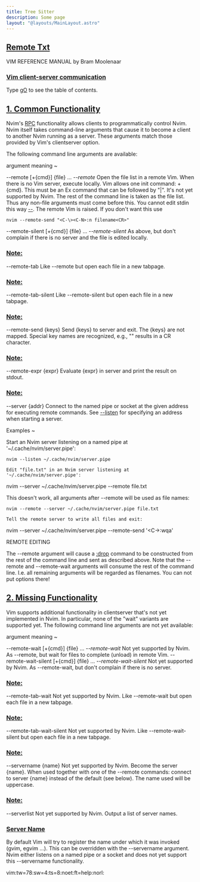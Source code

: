 ```yaml
---
title: Tree Sitter
description: Some page
layout: "@layouts/MainLayout.astro"
---
```



## <a id="Nvim" class="section-title" href="#Nvim"> Remote Txt</a> 

VIM REFERENCE MANUAL    by Bram Moolenaar


### <a id="client-server" class="section-title" href="#client-server">Vim client-server communication</a>

Type [gO](#gO) to see the table of contents.


## <a id="clientserver" class="section-title" href="#clientserver">1. Common Functionality</a> 

Nvim's [RPC](#RPC) functionality allows clients to programmatically control Nvim. Nvim
itself takes command-line arguments that cause it to become a client to another
Nvim running as a server. These arguments match those provided by Vim's
clientserver option.

The following command line arguments are available:

argument			meaning	~

--remote [+{cmd}] {file} ...					*--remote*
Open the file list in a remote Vim.  When
there is no Vim server, execute locally.
Vim allows one init command: +{cmd}.
This must be an Ex command that can be
followed by "|". It's not yet supported by
Nvim.
The rest of the command line is taken as the
file list.  Thus any non-file arguments must
come before this.
You cannot edit stdin this way [--](#--).
The remote Vim is raised.  If you don't want
this use
```
nvim --remote-send "<C-\><C-N>:n filename<CR>"

```

--remote-silent [+{cmd}] {file} ...			*--remote-silent*
As above, but don't complain if there is no
server and the file is edited locally.
### <a id="--remote-tab" class="section-title" href="#--remote-tab">Note:</a>
--remote-tab			Like --remote but open each file in a new
tabpage.
### <a id="--remote-tab-silent" class="section-title" href="#--remote-tab-silent">Note:</a>
--remote-tab-silent		Like --remote-silent but open each file in a
new tabpage.
### <a id="--remote-send" class="section-title" href="#--remote-send">Note:</a>
--remote-send {keys}		Send {keys} to server and exit.  The {keys}
are not mapped.  Special key names are
recognized, e.g., "<CR>" results in a CR
character.
### <a id="--remote-expr" class="section-title" href="#--remote-expr">Note:</a>
--remote-expr {expr}		Evaluate {expr} in server and print the result
on stdout.
### <a id="--server" class="section-title" href="#--server">Note:</a>
--server {addr}		Connect to the named pipe or socket at the
given address for executing remote commands.
See [--listen](#--listen) for specifying an address when
starting a server.

Examples ~

Start an Nvim server listening on a named pipe at '~/.cache/nvim/server.pipe':
```
nvim --listen ~/.cache/nvim/server.pipe

Edit "file.txt" in an Nvim server listening at '~/.cache/nvim/server.pipe':
```
nvim --server ~/.cache/nvim/server.pipe --remote file.txt

This doesn't work, all arguments after --remote will be used as file names:
```
nvim --remote --server ~/.cache/nvim/server.pipe file.txt

Tell the remote server to write all files and exit:
```
nvim --server ~/.cache/nvim/server.pipe --remote-send '<C-\><C-N>:wqa<CR>'


REMOTE EDITING

The --remote argument will cause a [:drop](#:drop) command to be constructed from the
rest of the command line and sent as described above.
Note that the --remote and --remote-wait arguments will consume the rest of
the command line.  I.e. all remaining arguments will be regarded as filenames.
You can not put options there!


## <a id="E5600 clientserver-missing" class="section-title" href="#E5600 clientserver-missing">2. Missing Functionality</a> 

Vim supports additional functionality in clientserver that's not yet
implemented in Nvim. In particular, none of the "wait" variants are supported
yet. The following command line arguments are not yet available:

argument			meaning	~

--remote-wait [+{cmd}] {file} ...				*--remote-wait*
Not yet supported by Nvim.
As --remote, but wait for files to complete
(unload) in remote Vim.
--remote-wait-silent [+{cmd}] {file} ...		*--remote-wait-silent*
Not yet supported by Nvim.
As --remote-wait, but don't complain if there
is no server.
### <a id="--remote-tab-wait" class="section-title" href="#--remote-tab-wait">Note:</a>
--remote-tab-wait		Not yet supported by Nvim.
Like --remote-wait but open each file in a new
tabpage.
### <a id="--remote-tab-wait-silent" class="section-title" href="#--remote-tab-wait-silent">Note:</a>
--remote-tab-wait-silent	Not yet supported by Nvim.
Like --remote-wait-silent but open each file
in a new tabpage.
### <a id="--servername" class="section-title" href="#--servername">Note:</a>
--servername {name}          Not yet supported by Nvim.
Become the server {name}.  When used together
with one of the --remote commands: connect to
server {name} instead of the default (see
below).  The name used will be uppercase.

### <a id="--serverlist" class="section-title" href="#--serverlist">Note:</a>
--serverlist			Not yet supported by Nvim.
Output a list of server names.




### <a id="client-server-name" class="section-title" href="#client-server-name">Server Name</a>

By default Vim will try to register the name under which it was invoked (gvim,
egvim ...).  This can be overridden with the --servername argument.  Nvim
either listens on a named pipe or a socket and does not yet support this
--servername functionality.

vim:tw=78:sw=4:ts=8:noet:ft=help:norl:

